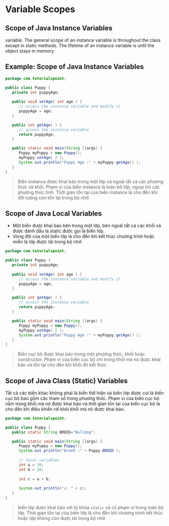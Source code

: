 # Variable Scopes

## Scope of Java Instance Variables

variable. The general scope of an instance variable is throughout the class except in static methods. The lifetime of an instance variable is until the object stays in memory.

## Example: Scope of Java Instance Variables

```java
package com.tutorialspoint;

public class Puppy {
   private int puppyAge;
   
   public void setAge( int age ) {
      // access the instance variable and modify it	   
      puppyAge = age;
   }

   public int getAge( ) {
	  // access the instance variable  
      return puppyAge;
   }

   public static void main(String []args) {    
      Puppy myPuppy = new Puppy();
      myPuppy.setAge( 2 );
      System.out.println("Puppy Age :" + myPuppy.getAge() );
   }
}
```

> Biến instance được khai báo trong một lớp và ngoài tất cả các phương thức và khối. Phạm vi của biến instance là toàn bộ lớp, ngoại trừ các phương thức tĩnh. Thời gian tồn tại của biến instance là cho đến khi đối tượng còn tồn tại trong bộ nhớ.

## Scope of Java Local Variables

- Một biến được khai báo bên trong một lớp, bên ngoài tất cả các khối và được đánh dấu là static được gọi là biến lớp. 
- Vòng đời của một biến lớp là cho đến khi kết thúc chương trình hoặc miễn là lớp được tải trong bộ nhớ.

```java
package com.tutorialspoint;

public class Puppy {
   private int puppyAge;
   
   public void setAge( int age ) {
      // access the instance variable and modify it	   
      puppyAge = age;
   }

   public int getAge( ) {
	  // access the instance variable  
      return puppyAge;
   }

   public static void main(String []args) {    
      Puppy myPuppy = new Puppy();
      myPuppy.setAge( 2 );
      System.out.println("Puppy Age :" + myPuppy.getAge() );
   }
}
```

> Biến cục bộ được khai báo trong một phương thức, khối hoặc constructor. Phạm vi của biến cục bộ chỉ trong khối mà nó được khai báo và tồn tại cho đến khi khối đó kết thúc.

## Scope of Java Class (Static) Variables

Tất cả các biến khác không phải là biến thể hiện và biến lớp được coi là biến cục bộ bao gồm các tham số trong phương thức. Phạm vi của biến cục bộ nằm trong khối mà nó được khai báo và thời gian tồn tại của biến cục bộ là cho đến khi điều khiển rời khỏi khối mà nó được khai báo.

```java
package com.tutorialspoint;

public class Puppy {
   public static String BREED="Bulldog";

   public static void main(String []args) {    
      Puppy myPuppy = new Puppy();
      System.out.println("Breed :" + Puppy.BREED );
	  
      // local variables
      int a = 10;
      int b = 20;
      
      int c = a + b;
      
      System.out.println("c: " + c);
   }
}
```

> biến lớp được khai báo với từ khóa `static` và có phạm vi trong toàn bộ lớp. Thời gian tồn tại của biến lớp là cho đến khi chương trình kết thúc hoặc lớp không còn được tải trong bộ nhớ.